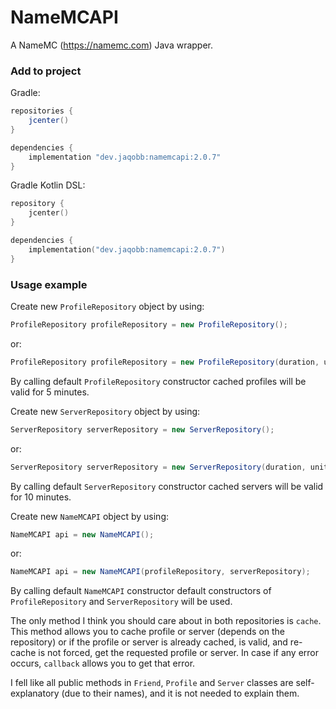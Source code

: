 NameMCAPI
=========

A NameMC (https://namemc.com) Java wrapper.

### Add to project

Gradle:

```groovy
repositories {
	jcenter()
}

dependencies {
	implementation "dev.jaqobb:namemcapi:2.0.7"
}
```

Gradle Kotlin DSL:

```kotlin
repository {
	jcenter()
}

dependencies {
	implementation("dev.jaqobb:namemcapi:2.0.7")
}
```

### Usage example

Create new `ProfileRepository` object by using:

```java
ProfileRepository profileRepository = new ProfileRepository();
```

or:

```java
ProfileRepository profileRepository = new ProfileRepository(duration, unit);
```

By calling default `ProfileRepository` constructor cached profiles will be valid for 5 minutes.

Create new `ServerRepository` object by using:

```java
ServerRepository serverRepository = new ServerRepository();
```

or:

```java
ServerRepository serverRepository = new ServerRepository(duration, unit);
```

By calling default `ServerRepository` constructor cached servers will be valid for 10 minutes.

Create new `NameMCAPI` object by using:

```java
NameMCAPI api = new NameMCAPI();
```

or:

```java
NameMCAPI api = new NameMCAPI(profileRepository, serverRepository);
```

By calling default `NameMCAPI` constructor default constructors of `ProfileRepository` and `ServerRepository` will be used.

The only method I think you should care about in both repositories is `cache`. This method allows you to cache profile or server (depends on the repository) or if the profile or server is already cached, is valid, and re-cache is not forced, get the requested profile or server. In case if any error occurs, `callback` allows you to get that error.

I fell like all public methods in `Friend`, `Profile` and `Server` classes are self-explanatory (due to their names), and it is not needed to explain them.
